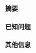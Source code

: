 <!-- ⚠ 请确保 Title 能清晰、准确地概括你的工作！ -->

<!-- ⚠ 如果这是一个进行中的工作 (work in progress, WIP)，请创建为 draft pull request！ -->

## 摘要
<!-- 请在这里简要说明此 PR。 -->
<!--
⚠ 建议先用列表概述，之后，如有需要，再添加几段描述。

⚠ 如果这是一个 WIP，建议使用 checklist (task list) 列举事项，例如

* [x] 这是已完成的工作。
* [ ] 这是进行中的工作。
-->

## 已知问题
<!-- （可选）如果提交的内容中存在问题，例如很可能错误、过时的叙述，且暂时无法解决，请在这里说明。否则，请删去这一部分。 -->

## 其他信息
<!-- （可选）请在这里进一步说明此 PR，或者介绍相关信息。否则，请删去这一部分。 -->
